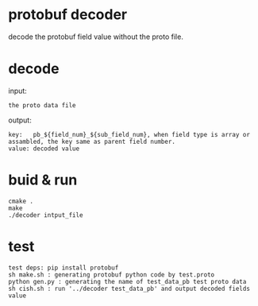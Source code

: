 # protobuf decoder
decode the protobuf field value without the proto file.

# decode
input: 
```
the proto data file
```

output:
```
key:   pb_${field_num}_${sub_field_num}, when field type is array or assambled, the key same as parent field number.
value: decoded value
```

# buid & run
```
cmake .
make
./decoder intput_file
```

# test
```
test deps: pip install protobuf
sh make.sh : generating protobuf python code by test.proto
python gen.py : generating the name of test_data_pb test proto data
sh cish.sh : run '../decoder test_data_pb' and output decoded fields value
```
